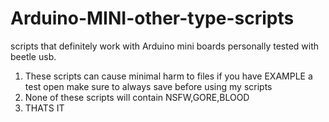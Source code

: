 # Arduino-MINI-other-type-scripts
scripts that definitely work with Arduino mini boards personally tested with beetle usb.

1. These scripts can cause minimal harm to files if you have EXAMPLE a test open make sure to always save before using my scripts
2. None of these scripts will contain NSFW,GORE,BLOOD
3. THATS IT
